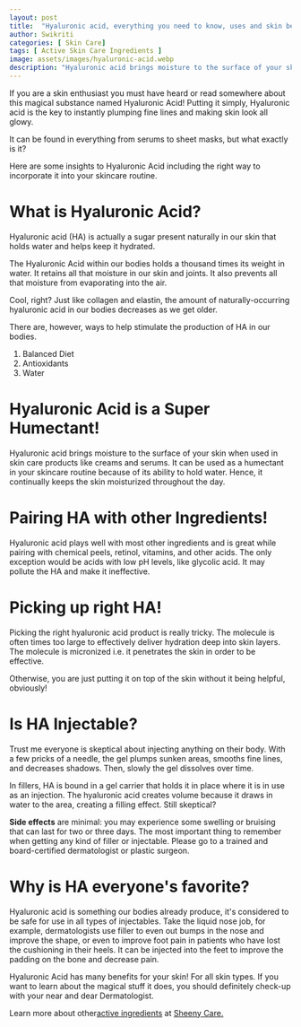 ```yaml
---
layout: post
title:  "Hyaluronic acid, everything you need to know, uses and skin benefits."
author: Swikriti
categories: [ Skin Care]
tags: [ Active Skin Care Ingredients ]
image: assets/images/hyaluronic-acid.webp
description: "Hyaluronic acid brings moisture to the surface of your skin when used in skin care products like creams and serums. It can be used as a humectant in your skincare routine because of its ability to draw and hold water. Hence, it continually keeps the skin moisturised throughout the day."
---
```


If you are a skin enthusiast you must have heard or read somewhere about this magical substance named Hyaluronic Acid! Putting it simply, Hyaluronic acid is the key to instantly plumping fine lines and making skin look all glowy.

It can be found in everything from serums to sheet masks, but what exactly is it?

Here are some insights to Hyaluronic Acid including the right way to incorporate it into your skincare routine.

# What is Hyaluronic Acid?
Hyaluronic acid (HA) is actually a sugar present naturally in our skin that holds water and helps keep it hydrated.

The Hyaluronic Acid within our bodies holds a thousand times its weight in water. It retains all that moisture in our skin and joints. It also prevents all that moisture from evaporating into the air.

Cool, right? Just like collagen and elastin, the amount of naturally-occurring hyaluronic acid in our bodies decreases as we get older.

There are, however, ways to help stimulate the production of HA in our bodies.
1. Balanced Diet
2. Antioxidants
3. Water

# Hyaluronic Acid is a Super Humectant!
Hyaluronic acid brings moisture to the surface of your skin when used in skin care products like creams and serums.
It can be used as a humectant in your skincare routine because of its ability to hold water. Hence, it continually keeps the skin moisturized throughout the day.

# Pairing HA with other Ingredients!
Hyaluronic acid plays well with most other ingredients and is great while pairing with chemical peels, retinol, vitamins, and other acids.
The only exception would be acids with low pH levels, like glycolic acid. It may pollute the HA and make it ineffective.

# Picking up right HA!
Picking the right hyaluronic acid product is really tricky. The molecule is often times too large to effectively deliver hydration deep into skin layers.
The molecule is micronized i.e. it penetrates the skin in order to be effective.

Otherwise, you are just putting it on top of the skin without it being helpful, obviously!

# Is HA Injectable?
Trust me everyone is skeptical about injecting anything on their body. With a few pricks of a needle, the gel plumps sunken areas, smooths fine lines, and decreases shadows. Then, slowly the gel dissolves over time.

In fillers, HA is bound in a gel carrier that holds it in place where it is in use as an injection. The hyaluronic acid creates volume because it draws in water to the area, creating a filling effect. Still skeptical?

**Side effects** are minimal: you may experience some swelling or bruising that can last for two or three days. The most important thing to remember when getting any kind of filler or injectable. Please go to a trained and board-certified dermatologist or plastic surgeon.

# Why is HA everyone's favorite?
Hyaluronic acid is something our bodies already produce, it's considered to be safe for use in all types of injectables.
Take the liquid nose job, for example, dermatologists use filler to even out bumps in the nose and improve the shape, or even to improve foot pain in patients who have lost the cushioning in their heels. It can be injected into the feet to improve the padding on the bone and decrease pain.


Hyaluronic Acid has many benefits for your skin! For all skin types. If you want to learn about the magical stuff it does, you should definitely check-up with your near and dear Dermatologist.

Learn more about other<a href="https://www.sheenycare.com/active-ingredients-for-skin-care/"  target="_blank">active ingredients</a> at <a href="https://www.sheenycare.com/active-ingredients-for-skin-care/" target="_blank">Sheeny Care.</a>


